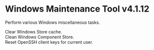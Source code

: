 # Windows Maintenance Tool v4.1.12
Perform various Windows miscellaneous tasks.

Clear Windows Store cache.  
Clean Windows Component Store.  
Reset OpenSSH client keys for current user.
